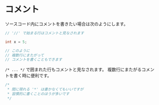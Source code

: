 # コメント

ソースコード内にコメントを書きたい場合は次のようにします。

```cpp
// '//' で始まる行はコメントと見なされます

int x = 5;

// このように
// 複数行にまたがって
// コメントを書くこともできます
```

`/* ... */` で囲まれた行もコメントと見なされます。
複数行にまたがるコメントを書く時に便利です。

```cpp
/*
 * 間に現れる '*' は書かなくてもいいですが
 * 習慣的に書くことのほうが多いです
 */
```
